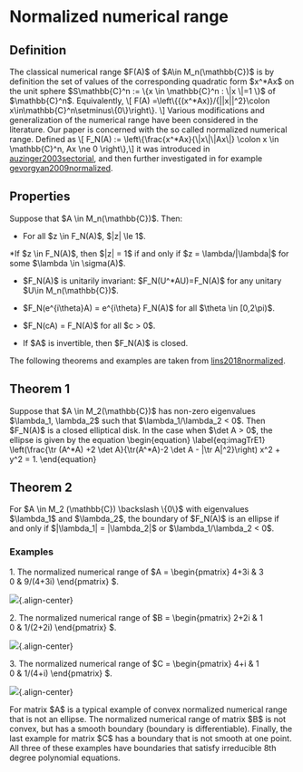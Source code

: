 Normalized numerical range
==========================

Definition
----------

The classical numerical range \$F(A)\$ of \$A\\in M_n(\\mathbb{C})\$ is
by definition the set of values of the corresponding quadratic form
\$x^*Ax\$ on the unit sphere \$S\\mathbb{C}^n := \\{x \\in
\\mathbb{C}^n : \\\|x \\\|=1 \\}\$ of \$\\mathbb{C}^n\$. Equivalently,
\\\[ F(A) =\\left\\{{(x^*Ax)}/{\|\|x\|\|^2}\\colon
x\\in\\mathbb{C}^n\\setminus\\{0\\}\\right\\}. \\\] Various
modifications and generalization of the numerical range have been
considered in the literature. Our paper is concerned with the so called
normalized numerical range. Defined as \\\[ F_N(A) :=
\\left\\{\\frac{x^*Ax}{\\\|x\\\|\\\|Ax\\\|} \\colon x \\in
\\mathbb{C}^n, Ax \\ne 0 \\right\\},\\\] it was introduced in [auzinger2003sectorial](@cite), and then further investigated in for example
[gevorgyan2009normalized](@cite).

Properties
----------

Suppose that \$A \\in M_n(\\mathbb{C})\$. Then:

* For all \$z \\in F_N(A)\$, \$\|z\| \\le 1\$.

*If \$z \\in F_N(A)\$, then \$\|z\| = 1\$ if and only if \$z =
\\lambda/\|\\lambda\|\$ for some \$\\lambda \\in \\sigma(A)\$.

* \$F_N(A)\$ is unitarily invariant: \$F_N(U^*AU)=F_N(A)\$ for any
unitary \$U\\in M_n(\\mathbb{C})\$.

* \$F_N(e^{i\\theta}A) = e^{i\\theta} F_N(A)\$ for all \$\\theta \\in
\[0,2\\pi)\$.

* \$F_N(cA) = F_N(A)\$ for all \$c \> 0\$.

* If \$A\$ is invertible, then \$F_N(A)\$ is closed.

The following theorems and examples are taken from [lins2018normalized](@cite).

Theorem 1
---------

Suppose that \$A \\in M_2(\\mathbb{C})\$ has non-zero eigenvalues
\$\\lambda_1, \\lambda_2\$ such that \$\\lambda_1/\\lambda_2 \< 0\$.
Then \$F_N(A)\$ is a closed elliptical disk. In the case when \$\\det A
\> 0\$, the ellipse is given by the equation \\begin{equation}
\\label{eq:imagTrE1} \\left(\\frac{\\tr (A^*A) +2 \\det
A}{\\tr(A^*A)-2 \\det A - \|\\tr A\|^2}\\right) x^2 + y^2 = 1.
\\end{equation}

Theorem 2
---------

For \$A \\in M_2 (\\mathbb{C}) \\backslash \\{0\\}\$ with eigenvalues
\$\\lambda_1\$ and \$\\lambda_2\$, the boundary of \$F_N(A)\$ is an
ellipse if and only if \$\|\\lambda_1\| = \|\\lambda_2\|\$ or
\$\\lambda_1/\\lambda_2 \< 0\$.

### Examples

1\. The normalized numerical range of \$A = \\begin{pmatrix} 4+3i & 3\
0 & 9/(4+3i) \\end{pmatrix} \$.

![](/numerical-range/generalizations/example1.png){.align-center}

2\. The normalized numerical range of \$B = \\begin{pmatrix} 2+2i & 1\
0 & 1/(2+2i) \\end{pmatrix} \$.

![](/numerical-range/generalizations/example2.png){.align-center}

3\. The normalized numerical range of \$C = \\begin{pmatrix} 4+i & 1\
0 & 1/(4+i) \\end{pmatrix} \$.

![](/numerical-range/generalizations/example3.png){.align-center}

For matrix \$A\$ is a typical example of convex normalized numerical
range that is not an ellipse. The normalized numerical range of matrix
\$B\$ is not convex, but has a smooth boundary (boundary is
differentiable). Finally, the last example for matrix \$C\$ has a
boundary that is not smooth at one point. All three of these examples
have boundaries that satisfy irreducible 8th degree polynomial
equations.
